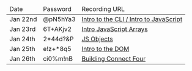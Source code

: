 <table>
<thead>
<tr>
<td>Date</td>
<td>Password</td>
<td>Recording URL</td>
</tr>
</thead>
<tbody>

<tr>
<td>Jan 22nd</td>
<td>@pN5hYa3</td>
<td><a href="https://urldefense.com/v3/__https://generalassembly.zoom.us/rec/share/mqirHuyBhf2CXgFNLd8y8AsEHV725DTNyah4og7Q9NLmCuVQd2MJASEWXlkC34_X.yHryUVmkvP9GBgXb__;!!GgcXpDZ2N9l6uyZJ!mlGXOYUwcsTTpfgILmtogfb8MMivu_ahnO1kaMCZ3AfiO0YXERUHkK7FkbS-jmIQkQmh0jkXD4hCNN9_eVsESzBMkgE$">Intro to the CLI / Intro to JavaScript</a></td>
</tr>

<tr>
<td>Jan 23rd</td>
<td>6T+AKjv2</td>
<td><a href="https://generalassembly.zoom.us/rec/share/hWrsTiwiydEVbVa0kJbfM5Nd-LMo-ca6RQ83XeUXU9oyFOFax0kLQZLWhdzEVLNB.gyoD0yiPOPFDt9Rt">Intro JavaScript Arrays</a></td>
</tr>

<tr>
<td>Jan 24th</td>
<td>2*44d?&P</td>
<td><a href="https://urldefense.com/v3/__https://generalassembly.zoom.us/rec/share/0ape3JpxJe-WibUDdGoswSz_WphHqBJFsLdqdMsR17_R3a9kUnO_20rTzgA3aPBg.Hm6JI86g-InOK0Rt__;!!GgcXpDZ2N9l6uyZJ!izYCbwoefeUm45Vbn1VdAFvhczOXwzsaO2nEdo_r4Pgu2VYi-GARyAAoe5Rf8eLwTErZSM9vHBoAKkmeMO5_IzKYdnY$">JS Objects</a></td>
</tr>

<tr>
<td>Jan 25th</td>
<td>e!z+*8q5</td>
<td><a href="https://generalassembly.zoom.us/rec/share/3qimKoeH4ACrDi01ySrVZT0ZFSQXETRkENOeLNXTmVMdf4Nbo897-onLOc_iAvYz.jNV0e-c_q491gj6n">Intro to the DOM</a></td>
</tr>

<tr>
<td>Jan 26th</td>
<td>ci0%m!nB</td>
<td><a href="https://generalassembly.zoom.us/rec/share/Kurzp247A4PFJQlD5mM1jh8AMyZBQc8cSaLJs_NqcUPLycTz7DDmAfN0AvHB2DQK.09vPqRsYh_hAcMmo">Building Connect Four</a></td>
</tr>
